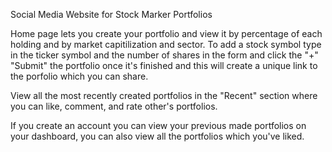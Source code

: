 Social Media Website for Stock Marker Portfolios

Home page lets you create your portfolio and view it by percentage of each holding and by market capitilization and sector.
To add a stock symbol type in the ticker symbol and the number of shares in the form and click the "+"
"Submit" the portfolio once it's finished and this will create a unique link to the porfolio which you can share.

View all the most recently created portfolios in the "Recent" section where you can like, comment, and rate other's portfolios.

If you create an account you can view your previous made portfolios on your dashboard, you can also view all the portfolios which you've liked.
